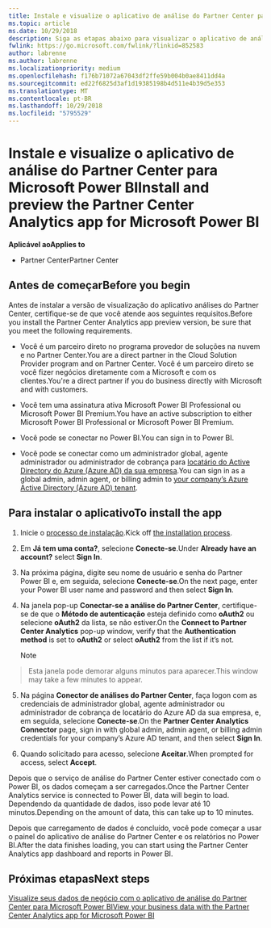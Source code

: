 ```yaml
---
title: Instale e visualize o aplicativo de análise do Partner Center para Microsoft Power BI | Partner Center
ms.topic: article
ms.date: 10/29/2018
description: Siga as etapas abaixo para visualizar o aplicativo de análise do Partner Center para Power BI (para parceiros diretos no CSP).
fwlink: https://go.microsoft.com/fwlink/?linkid=852583
author: labrenne
ms.author: labrenne
ms.localizationpriority: medium
ms.openlocfilehash: f176b71072a67043df2ffe59b004b0ae8411dd4a
ms.sourcegitcommit: ed22f6825d3af1d19385198b4d511e4b39d5e353
ms.translationtype: MT
ms.contentlocale: pt-BR
ms.lasthandoff: 10/29/2018
ms.locfileid: "5795529"
---
```

# <a name="install-and-preview-the-partner-center-analytics-app-for-microsoft-power-bi"></a><span data-ttu-id="96393-103">Instale e visualize o aplicativo de análise do Partner Center para Microsoft Power BI</span><span class="sxs-lookup"><span data-stu-id="96393-103">Install and preview the Partner Center Analytics app for Microsoft Power BI</span></span>

**<span data-ttu-id="96393-104">Aplicável ao</span><span class="sxs-lookup"><span data-stu-id="96393-104">Applies to</span></span>**

-   <span data-ttu-id="96393-105">Partner Center</span><span class="sxs-lookup"><span data-stu-id="96393-105">Partner Center</span></span>

## <a name="before-you-begin"></a><span data-ttu-id="96393-106">Antes de começar</span><span class="sxs-lookup"><span data-stu-id="96393-106">Before you begin</span></span>

<span data-ttu-id="96393-107">Antes de instalar a versão de visualização do aplicativo análises do Partner Center, certifique-se de que você atende aos seguintes requisitos.</span><span class="sxs-lookup"><span data-stu-id="96393-107">Before you install the Partner Center Analytics app preview version, be sure that you meet the following requirements.</span></span>

-   <span data-ttu-id="96393-108">Você é um parceiro direto no programa provedor de soluções na nuvem e no Partner Center.</span><span class="sxs-lookup"><span data-stu-id="96393-108">You are a direct partner in the Cloud Solution Provider program and on Partner Center.</span></span> <span data-ttu-id="96393-109">Você é um parceiro direto se você fizer negócios diretamente com a Microsoft e com os clientes.</span><span class="sxs-lookup"><span data-stu-id="96393-109">You're a direct partner if you do business directly with Microsoft and with customers.</span></span>

-   <span data-ttu-id="96393-110">Você tem uma assinatura ativa Microsoft Power BI Professional ou Microsoft Power BI Premium.</span><span class="sxs-lookup"><span data-stu-id="96393-110">You have an active subscription to either Microsoft Power BI Professional or Microsoft Power BI Premium.</span></span>

-   <span data-ttu-id="96393-111">Você pode se conectar no Power BI.</span><span class="sxs-lookup"><span data-stu-id="96393-111">You can sign in to Power BI.</span></span>

-   <span data-ttu-id="96393-112">Você pode se conectar como um administrador global, agente administrador ou administrador de cobrança para [locatário do Active Directory do Azure (Azure AD) da sua empresa](azure-active-directory-tenants-and-partner-center.md).</span><span class="sxs-lookup"><span data-stu-id="96393-112">You can sign in as a global admin, admin agent, or billing admin to [your company’s Azure Active Directory (Azure AD) tenant](azure-active-directory-tenants-and-partner-center.md).</span></span>

## <a name="to-install-the-app"></a><span data-ttu-id="96393-113">Para instalar o aplicativo</span><span class="sxs-lookup"><span data-stu-id="96393-113">To install the app</span></span>

1. <span data-ttu-id="96393-114">Inicie o [processo de instalação](https://app.powerbi.com/getdata/services/partneranalytics?cpcode=PartnerCenterAnalytics&getDataForceConnect=true&alwaysPromptForContentProviderCreds=true).</span><span class="sxs-lookup"><span data-stu-id="96393-114">Kick off [the installation process](https://app.powerbi.com/getdata/services/partneranalytics?cpcode=PartnerCenterAnalytics&getDataForceConnect=true&alwaysPromptForContentProviderCreds=true).</span></span>

2. <span data-ttu-id="96393-115">Em **Já tem uma conta?**, selecione **Conecte-se**.</span><span class="sxs-lookup"><span data-stu-id="96393-115">Under **Already have an account?** select **Sign In**.</span></span> 

3.  <span data-ttu-id="96393-116">Na próxima página, digite seu nome de usuário e senha do Partner Power BI e, em seguida, selecione **Conecte-se**.</span><span class="sxs-lookup"><span data-stu-id="96393-116">On the next page, enter your Power BI user name and password and then select **Sign In**.</span></span> 

4.  <span data-ttu-id="96393-117">Na janela pop-up **Conectar-se a análise do Partner Center**, certifique-se de que o **Método de autenticação** esteja definido como **oAuth2** ou selecione **oAuth2** da lista, se não estiver.</span><span class="sxs-lookup"><span data-stu-id="96393-117">On the **Connect to Partner Center Analytics** pop-up window, verify that the **Authentication method** is set to **oAuth2** or select **oAuth2** from the list if it’s not.</span></span> 

    > [!NOTE]  
>  <span data-ttu-id="96393-118">Esta janela pode demorar alguns minutos para aparecer.</span><span class="sxs-lookup"><span data-stu-id="96393-118">This window may take a few minutes to appear.</span></span>

5.  <span data-ttu-id="96393-119">Na página **Conector de análises do Partner Center**, faça logon com as credenciais de administrador global, agente administrador ou administrador de cobrança de locatário do Azure AD da sua empresa, e, em seguida, selecione **Conecte-se**.</span><span class="sxs-lookup"><span data-stu-id="96393-119">On the **Partner Center Analytics Connector** page, sign in with global admin, admin agent, or billing admin credentials for your company’s Azure AD tenant, and then select **Sign In**.</span></span>
 
6.  <span data-ttu-id="96393-120">Quando solicitado para acesso, selecione **Aceitar**.</span><span class="sxs-lookup"><span data-stu-id="96393-120">When prompted for access, select **Accept**.</span></span> 

<span data-ttu-id="96393-121">Depois que o serviço de análise do Partner Center estiver conectado com o Power BI, os dados começam a ser carregados.</span><span class="sxs-lookup"><span data-stu-id="96393-121">Once the Partner Center Analytics service is connected to Power BI, data will begin to load.</span></span> <span data-ttu-id="96393-122">Dependendo da quantidade de dados, isso pode levar até 10 minutos.</span><span class="sxs-lookup"><span data-stu-id="96393-122">Depending on the amount of data, this can take up to 10 minutes.</span></span> 

<span data-ttu-id="96393-123">Depois que carregamento de dados é concluído, você pode começar a usar o painel do aplicativo de análise do Partner Center e os relatórios no Power BI.</span><span class="sxs-lookup"><span data-stu-id="96393-123">After the data finishes loading, you can start using the Partner Center Analytics app dashboard and reports in Power BI.</span></span>

## <a name="next-steps"></a><span data-ttu-id="96393-124">Próximas etapas</span><span class="sxs-lookup"><span data-stu-id="96393-124">Next steps</span></span>

[<span data-ttu-id="96393-125">Visualize seus dados de negócio com o aplicativo de análise do Partner Center para Microsoft Power BI</span><span class="sxs-lookup"><span data-stu-id="96393-125">View your business data with the Partner Center Analytics app for Microsoft Power BI</span></span>](power-bi-app-for-direct-partners-use.md)
